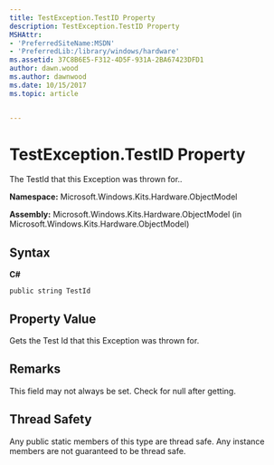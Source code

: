 ```yaml
---
title: TestException.TestID Property
description: TestException.TestID Property
MSHAttr:
- 'PreferredSiteName:MSDN'
- 'PreferredLib:/library/windows/hardware'
ms.assetid: 37C8B6E5-F312-4D5F-931A-2BA67423DFD1
author: dawn.wood
ms.author: dawnwood
ms.date: 10/15/2017
ms.topic: article


---
```


# TestException.TestID Property


The TestId that this Exception was thrown for..

**Namespace:** Microsoft.Windows.Kits.Hardware.ObjectModel

**Assembly:** Microsoft.Windows.Kits.Hardware.ObjectModel (in Microsoft.Windows.Kits.Hardware.ObjectModel)

## <span id="Syntax"></span><span id="syntax"></span><span id="SYNTAX"></span>Syntax


**C#**

`public string TestId`

## <span id="Property_Value"></span><span id="property_value"></span><span id="PROPERTY_VALUE"></span>Property Value


Gets the Test Id that this Exception was thrown for.

## <span id="Remarks"></span><span id="remarks"></span><span id="REMARKS"></span>Remarks


This field may not always be set. Check for null after getting.

## <span id="Thread_Safety"></span><span id="thread_safety"></span><span id="THREAD_SAFETY"></span>Thread Safety


Any public static members of this type are thread safe. Any instance members are not guaranteed to be thread safe.

 

 






